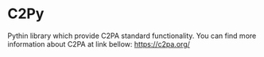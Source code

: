 # C2Py
Pythin library which provide C2PA standard functionality. You can find more information about C2PA at link bellow: https://c2pa.org/
